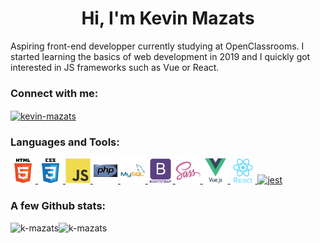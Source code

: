 <h1 align="center">Hi, I'm Kevin Mazats</h1>
		<p align="left">
			Aspiring front-end developper currently studying at OpenClassrooms. I
			started learning the basics of web development in 2019 and I quickly got
			interested in JS frameworks such as Vue or React.
		</p>
		<h3 align="left">Connect with me:</h3>
		<p align="left">
			<a href="https://linkedin.com/in/kevin-mazats" target="blank"
				><img
					align="center"
					src="https://raw.githubusercontent.com/rahuldkjain/github-profile-readme-generator/master/src/images/icons/Social/linked-in-alt.svg"
					alt="kevin-mazats"
					height="30"
					width="40"
			/></a>
		</p>
		<h3 align="left">Languages and Tools:</h3>
		<p align="left">
			<a href="https://www.w3.org/html/" target="_blank">
				<img
					src="https://raw.githubusercontent.com/devicons/devicon/master/icons/html5/html5-original-wordmark.svg"
					alt="html5"
					width="40"
					height="40"
				/>
			</a>
			<a href="https://www.w3schools.com/css/" target="_blank">
				<img
					src="https://raw.githubusercontent.com/devicons/devicon/master/icons/css3/css3-original-wordmark.svg"
					alt="css3"
					width="40"
					height="40"
				/>
			</a>
			<a
				href="https://developer.mozilla.org/en-US/docs/Web/JavaScript"
				target="_blank"
			>
				<img
					src="https://raw.githubusercontent.com/devicons/devicon/master/icons/javascript/javascript-original.svg"
					alt="javascript"
					width="40"
					height="40"
				/>
			</a>
			<a href="https://www.php.net" target="_blank">
				<img
					src="https://raw.githubusercontent.com/devicons/devicon/master/icons/php/php-original.svg"
					alt="php"
					width="40"
					height="40"
				/>
			</a>
			<a href="https://www.mysql.com/" target="_blank">
				<img
					src="https://raw.githubusercontent.com/devicons/devicon/master/icons/mysql/mysql-original-wordmark.svg"
					alt="mysql"
					width="40"
					height="40"
				/>
			</a>
			<a href="https://getbootstrap.com" target="_blank">
				<img
					src="https://raw.githubusercontent.com/devicons/devicon/master/icons/bootstrap/bootstrap-plain-wordmark.svg"
					alt="bootstrap"
					width="40"
					height="40"
				/>
			</a>
			<a href="https://sass-lang.com" target="_blank">
				<img
					src="https://raw.githubusercontent.com/devicons/devicon/master/icons/sass/sass-original.svg"
					alt="sass"
					width="40"
					height="40"
				/>
			</a>
			<a href="https://vuejs.org/" target="_blank">
				<img
					src="https://raw.githubusercontent.com/devicons/devicon/master/icons/vuejs/vuejs-original-wordmark.svg"
					alt="vuejs"
					width="40"
					height="40"
				/>
			</a>
			<a href="https://reactjs.org/" target="_blank">
				<img
					src="https://raw.githubusercontent.com/devicons/devicon/master/icons/react/react-original-wordmark.svg"
					alt="react"
					width="40"
					height="40"
				/>
			</a>
			<a href="https://jestjs.io" target="_blank">
				<img
					src="https://www.vectorlogo.zone/logos/jestjsio/jestjsio-icon.svg"
					alt="jest"
					width="40"
					height="40"
				/>
			</a>
		</p>
		<h3 align="left">A few Github stats:</h3>
		<p align="left">
			<img
				align="left"
				src="https://github-readme-stats.vercel.app/api?username=k-mazats&show_icons=true&theme=github_dark&locale=en"
				alt="k-mazats"
			/>
		</p>  
		<p align="left"><img
				align="left"
				src="https://github-readme-stats.vercel.app/api/top-langs?username=k-mazats&show_icons=true&theme=github_dark&locale=en&layout=compact"
				alt="k-mazats"
			/></p>
